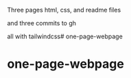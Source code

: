 Three pages html, css, and readme files

and three commits to gh

all with tailwindcss# one-page-webpage
# one-page-webpage
